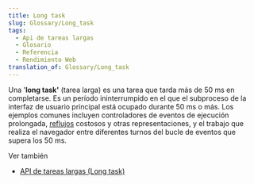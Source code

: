 ```yaml
---
title: Long task
slug: Glossary/Long_task
tags:
  - Api de tareas largas
  - Glosario
  - Referencia
  - Rendimiento Web
translation_of: Glossary/Long_task
---
```


Una '**long task'** (tarea larga) es una tarea que tarda más de 50 ms en completarse. Es un período ininterrumpido en el que el subproceso de la interfaz de usuario principal está ocupado durante 50 ms o más. Los ejemplos comunes incluyen controladores de eventos de ejecución prolongada, [reflujos](/es/docs/Glossary/Reflow) costosos y otras representaciones, y el trabajo que realiza el navegador entre diferentes turnos del bucle de eventos que supera los 50 ms.

Ver también

- [API de tareas largas (Long task)](/es/docs/Web/API/Long_Tasks_API)
